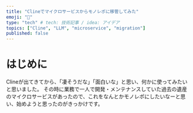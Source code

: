 ```yaml
---
title: "Clineでマイクロサービスからモノレポに移管してみた"
emoji: "🤖"
type: "tech" # tech: 技術記事 / idea: アイデア
topics: ["Cline", "LLM", "microservice", "migration"]
published: false
---
```


# はじめに
Clineが出てきてから、「凄そうだな」「面白いな」と思い、何かに使ってみたいと思いました。
その時に業務で一人で開発・メンテナンスしていた過去の遺産のマイクロサービスがあったので、これをなんとかモノレポにしたいなーと思い、始めようと思ったのがきっかけです。
